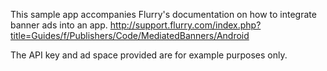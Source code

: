This sample app accompanies Flurry's documentation on how to integrate banner ads into an app. 
http://support.flurry.com/index.php?title=Guides/f/Publishers/Code/MediatedBanners/Android


The API key and ad space provided are for example purposes only. 
